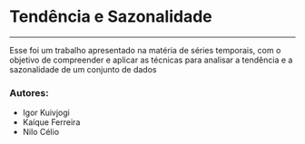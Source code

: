 # Tendência e Sazonalidade

---

Esse foi um trabalho apresentado na matéria de séries temporais, com o objetivo de compreender e aplicar as técnicas para analisar a tendência e a sazonalidade de um conjunto de dados

### Autores: 

- Igor Kuivjogi
- Kaíque Ferreira
- Nilo Célio
 
